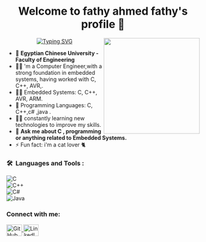 <h1 align="center">Welcome to fathy ahmed fathy's profile 👋 </h1>
<img width="250" align="right" src="https://c.tenor.com/_DOBjnGspYAAAAAM/code-coding.gif">

<p align="center">
<a href="https://git.io/typing-svg">
  <img src="https://readme-typing-svg.demolab.com?font=Fira+Code&pause=1000&color=EEC7E1&center=true&vCenter=true&random=false&width=435&lines=Embedded+Systems+Engineer;A+Software+Engineer+!;Always+learn+new+things+!" alt="Typing SVG" />
</a>



- 🏢 **Egyptian Chinese University - Faculty of Engineering**
- 👷‍♂️  'm a Computer Engineer,with a strong foundation in embedded systems, having worked with C, C++, AVR,.
- 👨‍💻  Embedded Systems: C, C++, AVR, ARM.
- 🌱  Programming Languages: C, C++,c# ,java .
- 👨‍💻  constantly learning new technologies to improve my skills.
- 💬 **Ask me about  C , programming or anything related to  Embedded Systems.**
- ⚡ Fun fact: i'm a cat lover 🐈

### 🛠 &nbsp;Languages and Tools :
![C](https://img.shields.io/badge/-C-%2300599C?style=flat-square&logo=c&logoColor=ffffff)  
![C++](https://img.shields.io/badge/-C++-%2300599C?style=flat-square&logo=c%2B%2B&logoColor=ffffff)  
![C#](https://img.shields.io/badge/-C%23-239120?style=flat-square&logo=c-sharp&logoColor=ffffff)  
![Java](https://img.shields.io/badge/-Java-%23ED8B00?style=flat-square&logo=java&logoColor=ffffff)  



<h3 align="left">Connect with me:</h3>
<p align="left">
  <a href="https://github.com/fathy20" target="blank">
    <img align="center" src="https://raw.githubusercontent.com/rahuldkjain/github-profile-readme-generator/master/src/images/icons/Social/github.svg" alt="GitHub Profile" height="30" width="40" />
  </a>
  <a href="https://www.linkedin.com/feed/" target="blank">
    <img align="center" src="https://raw.githubusercontent.com/rahuldkjain/github-profile-readme-generator/master/src/images/icons/Social/linked-in-alt.svg" alt="LinkedIn Profile" height="30" width="40" />
  </a>
</p>
